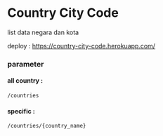 # Country City Code
list data negara dan kota

deploy : https://country-city-code.herokuapp.com/

### parameter

#### all country : 
```
/countries
```
#### specific    : 
```
/countries/{country_name}
```
